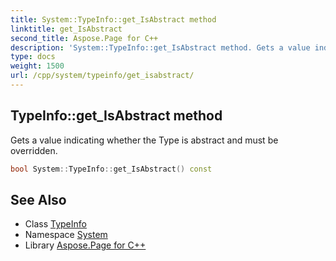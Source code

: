 ```yaml
---
title: System::TypeInfo::get_IsAbstract method
linktitle: get_IsAbstract
second_title: Aspose.Page for C++
description: 'System::TypeInfo::get_IsAbstract method. Gets a value indicating whether the Type is abstract and must be overridden in C++.'
type: docs
weight: 1500
url: /cpp/system/typeinfo/get_isabstract/
---
```

## TypeInfo::get_IsAbstract method


Gets a value indicating whether the Type is abstract and must be overridden.

```cpp
bool System::TypeInfo::get_IsAbstract() const
```

## See Also

* Class [TypeInfo](../)
* Namespace [System](../../)
* Library [Aspose.Page for C++](../../../)
